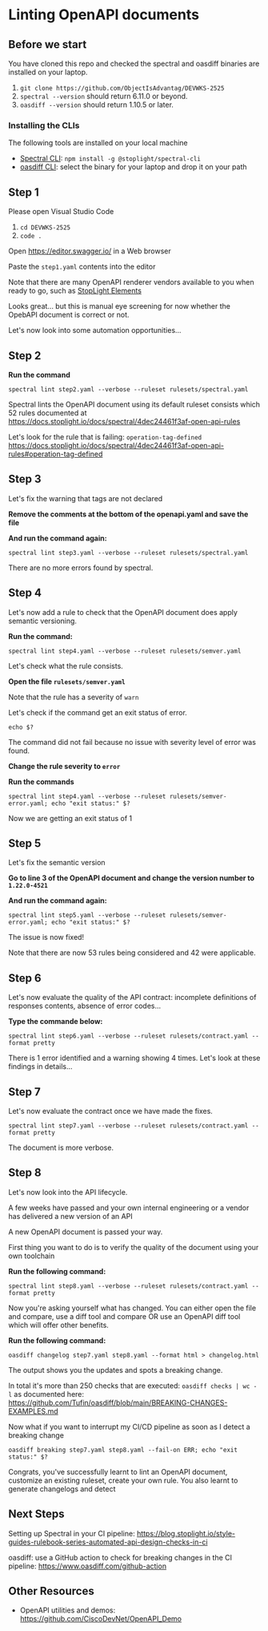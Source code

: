 # Linting OpenAPI documents 

## Before we start

You have cloned this repo and checked the spectral and oasdiff binaries are installed on your laptop.

1. `git clone https://github.com/ObjectIsAdvantag/DEVWKS-2525`
1. `spectral --version` should return 6.11.0 or beyond.
1. `oasdiff --version` should return 1.10.5 or later.


### Installing the CLIs

The following tools are installed on your local machine

- [Spectral CLI](https://docs.stoplight.io/docs/spectral/b8391e051b7d8-installation): `npm install -g @stoplight/spectral-cli`
- [oasdiff CLI](https://github.com/Tufin/oasdiff?tab=readme-ov-file#install-on-macos-windows-and-linux): select the binary for your laptop and drop it on your path


## Step 1

Please open Visual Studio Code 

1. `cd DEVWKS-2525`
1. `code .`


Open https://editor.swagger.io/ in a Web browser

Paste the `step1.yaml` contents into the editor

Note that there are many OpenAPI renderer vendors available to you when ready to go, such as [StopLight Elements](https://elements-demo.stoplight.io/?spec=https://raw.githubusercontent.com/ObjectIsAdvantag/DEVWKS-2525/main/step1.yaml#/operations/getOrganization)

Looks great... but this is manual eye screening for now whether the OpebAPI document is correct or not. 

Let's now look into some automation opportunities...


## Step 2

**Run the command**

```shell
spectral lint step2.yaml --verbose --ruleset rulesets/spectral.yaml 
```

Spectral lints the OpenAPI document using its default ruleset consists which 52 rules documented at 
https://docs.stoplight.io/docs/spectral/4dec24461f3af-open-api-rules

Let's look for the rule that is failing: `operation-tag-defined`
https://docs.stoplight.io/docs/spectral/4dec24461f3af-open-api-rules#operation-tag-defined


## Step 3

Let's fix the warning that tags are not declared

**Remove the comments at the bottom of the openapi.yaml and save the file**

**And run the command again:**

```shell
spectral lint step3.yaml --verbose --ruleset rulesets/spectral.yaml 
```

There are no more errors found by spectral.


## Step 4

Let's now add a rule to check that the OpenAPI document does apply semantic versioning.

**Run the command:**

```shell
spectral lint step4.yaml --verbose --ruleset rulesets/semver.yaml 
```

Let's check what the rule consists.

**Open the file `rulesets/semver.yaml`**

Note that the rule has a severity of `warn`

Let's check if the command get an exit status of error.

```shell
echo $? 
```

The command did not fail because no issue with severity level of error was found.

**Change the rule severity to `error`**

**Run the commands**

```shell
spectral lint step4.yaml --verbose --ruleset rulesets/semver-error.yaml; echo "exit status:" $?
```

Now we are getting an exit status of 1


## Step 5

Let's fix the semantic version

**Go to line 3 of the OpenAPI document and change the version number to `1.22.0-4521`**

**And run the command again:**

```shell
spectral lint step5.yaml --verbose --ruleset rulesets/semver-error.yaml; echo "exit status:" $? 
```

The issue is now fixed!

Note that there are now 53 rules being considered and 42 were applicable.


## Step 6

Let's now evaluate the quality of the API contract: incomplete definitions of responses contents, absence of error codes...

**Type the commande below:**

```shell
spectral lint step6.yaml --verbose --ruleset rulesets/contract.yaml --format pretty
```

There is 1 error identified and a warning showing 4 times.
Let's look at these findings in details...


## Step 7

Let's now evaluate the contract once we have made the fixes.

```shell
spectral lint step7.yaml --verbose --ruleset rulesets/contract.yaml --format pretty
```

The document is more verbose.


## Step 8

Let's now look into the API lifecycle.

A few weeks have passed and your own internal engineering or a vendor has delivered a new version of an API

A new OpenAPI document is passed your way.

First thing you want to do is to verify the quality of the document using your own toolchain

**Run the following command:**

```shell
spectral lint step8.yaml --verbose --ruleset rulesets/contract.yaml --format pretty
```

Now you're asking yourself what has changed.
You can either open the file and compare, use a diff tool and compare OR use an OpenAPI diff tool which will offer other benefits.

**Run the following command:**

```shell
oasdiff changelog step7.yaml step8.yaml --format html > changelog.html
```
 
The output shows you the updates and spots a breaking change.

In total it's more than 250 checks that are executed: `oasdiff checks | wc -l`
as documented here: https://github.com/Tufin/oasdiff/blob/main/BREAKING-CHANGES-EXAMPLES.md

Now what if you want to interrupt my CI/CD pipeline as soon as I detect a breaking change

```shell
oasdiff breaking step7.yaml step8.yaml --fail-on ERR; echo "exit status:" $?
```

Congrats, you've successfully learnt to lint an OpenAPI document, customize an existing ruleset, create your own rule.
You also learnt to generate changelogs and detect


## Next Steps

Setting up Spectral in your CI pipeline: https://blog.stoplight.io/style-guides-rulebook-series-automated-api-design-checks-in-ci

oasdiff: use a GitHub action to check for breaking changes in the CI pipeline: https://www.oasdiff.com/github-action


## Other Resources

- OpenAPI utilities and demos: https://github.com/CiscoDevNet/OpenAPI_Demo